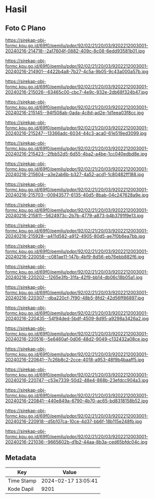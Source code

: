 # Hasil

## Foto C Plano

https://sirekap-obj-formc.kpu.go.id/69f0/pemilu/pdpr/92/02/21/20/03/9202212003001-20240216-214718--2a17604f-0882-409c-8c08-6edd93581b01.jpg

https://sirekap-obj-formc.kpu.go.id/69f0/pemilu/pdpr/92/02/21/20/03/9202212003001-20240216-214901--4422b4a8-7b27-4c5a-9b05-9c43a000a57b.jpg

https://sirekap-obj-formc.kpu.go.id/69f0/pemilu/pdpr/92/02/21/20/03/9202212003001-20240216-215026--63465c00-cbc7-4e9c-932e-2db68f324b47.jpg

https://sirekap-obj-formc.kpu.go.id/69f0/pemilu/pdpr/92/02/21/20/03/9202212003001-20240216-215145--94f508ab-0ada-4c8d-ad2e-1d1eea03f8cc.jpg

https://sirekap-obj-formc.kpu.go.id/69f0/pemilu/pdpr/92/02/21/20/03/9202212003001-20240216-215247--13366adc-6034-44c3-aca0-61e519ed3099.jpg

https://sirekap-obj-formc.kpu.go.id/69f0/pemilu/pdpr/92/02/21/20/03/9202212003001-20240216-215423--2fbb52d5-6d55-4ba2-a4be-1cc040edbd8e.jpg

https://sirekap-obj-formc.kpu.go.id/69f0/pemilu/pdpr/92/02/21/20/03/9202212003001-20240216-215604--a3e2ab6b-b327-4a52-acd1-1c80482ff188.jpg

https://sirekap-obj-formc.kpu.go.id/69f0/pemilu/pdpr/92/02/21/20/03/9202212003001-20240216-215703--00943577-6135-40d5-8bab-04c247628a9e.jpg

https://sirekap-obj-formc.kpu.go.id/69f0/pemilu/pdpr/92/02/21/20/03/9202212003001-20240216-215811--5624973c-2b7b-4779-a873-b4b3791f9e13.jpg

https://sirekap-obj-formc.kpu.go.id/69f0/pemilu/pdpr/92/02/21/20/03/9202212003001-20240216-215928--a411d582-a912-4905-80d5-ae7f0b6ea7bb.jpg

https://sirekap-obj-formc.kpu.go.id/69f0/pemilu/pdpr/92/02/21/20/03/9202212003001-20240216-220058--c081ae11-147b-4bf9-8d56-eb76ebb882f6.jpg

https://sirekap-obj-formc.kpu.go.id/69f0/pemilu/pdpr/92/02/21/20/03/9202212003001-20240216-220202--1265e3fb-31fa-42f9-bb14-db06c18b05a1.jpg

https://sirekap-obj-formc.kpu.go.id/69f0/pemilu/pdpr/92/02/21/20/03/9202212003001-20240216-220307--dba220cf-7f90-48b5-8fd2-42d56ff86897.jpg

https://sirekap-obj-formc.kpu.go.id/69f0/pemilu/pdpr/92/02/21/20/03/9202212003001-20240216-220435--54f94ded-5bdf-4509-8d95-a9298a3426a2.jpg

https://sirekap-obj-formc.kpu.go.id/69f0/pemilu/pdpr/92/02/21/20/03/9202212003001-20240216-220516--5e6460af-0d06-48d2-9049-c132432a08ce.jpg

https://sirekap-obj-formc.kpu.go.id/69f0/pemilu/pdpr/92/02/21/20/03/9202212003001-20240216-220641--7c26b8c2-2cce-4018-a953-48f9b4baaff5.jpg

https://sirekap-obj-formc.kpu.go.id/69f0/pemilu/pdpr/92/02/21/20/03/9202212003001-20240216-220747--c53e7339-50d2-48e4-868b-23efdcc904a3.jpg

https://sirekap-obj-formc.kpu.go.id/69f0/pemilu/pdpr/92/02/21/20/03/9202212003001-20240216-220841--440e849a-6790-4b70-ac65-bd8318158b52.jpg

https://sirekap-obj-formc.kpu.go.id/69f0/pemilu/pdpr/92/02/21/20/03/9202212003001-20240216-220918--d5b107ca-10ce-4d37-bb6f-18b115e248fb.jpg

https://sirekap-obj-formc.kpu.go.id/69f0/pemilu/pdpr/92/02/21/20/03/9202212003001-20240216-221036--9665602b-d1b2-44aa-8b3a-ced65bfdc04c.jpg


## Metadata

| Key        | Value               |
| ---------- | ------------------- |
| Time Stamp | 2024-02-17 13:05:41 |
| Kode Dapil | 9201                |



